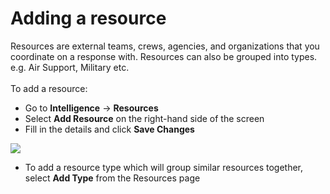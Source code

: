 # Adding a resource

Resources are external teams, crews, agencies, and organizations that you coordinate on a response with. Resources can also be grouped into types. e.g. Air Support, Military etc.\
\
To add a resource:

* Go to **Intelligence** -> **Resources**
* Select **Add Resource** on the right-hand side of the screen
* Fill in the details and click **Save Changes**

![](<../../.gitbook/assets/adding a resource.gif>)

* To add a resource type which will group similar resources together, select **Add Type** from the Resources page
